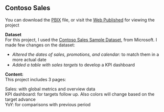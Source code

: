 ## Contoso Sales

You can download the [PBIX](https://github.com/maxilafo/Power_BI/blob/a494ac88c32b32aaf0e3fcb13a7fed8ebc514911/Contoso%20Sales/Contoso%20Sales.pbix) file, or visit the [Web Published](https://app.powerbi.com/view?r=eyJrIjoiYzc3MGM2ZjQtMmFjNS00YzY0LTgzZmYtZDM0NzZiYjM3NTI3IiwidCI6IjZjNmI0MTlhLWU2ZjMtNGZiMi1iOGMzLWU3ZDg3Y2JjMWQ2MyJ9) for viewing the project

**Dataset**  
For this project, I used the [Contoso Sales Sample Dataset](https://www.microsoft.com/en-us/download/details.aspx?id=46801), from Microsoft.
I made few changes on the dataset:

 - *Altered the dates of sales, promotions, and calendar:* to match them in a more actual date
- *Added a table with sales targets* to develop a KPI dashboard

**Content:**  
This project includes 3 pages:

Sales: with global metrics and overview data  
KPI dashboard: for targets follow up. Also colors will change based on the target advance  
YoY: for comparisons with previous period
